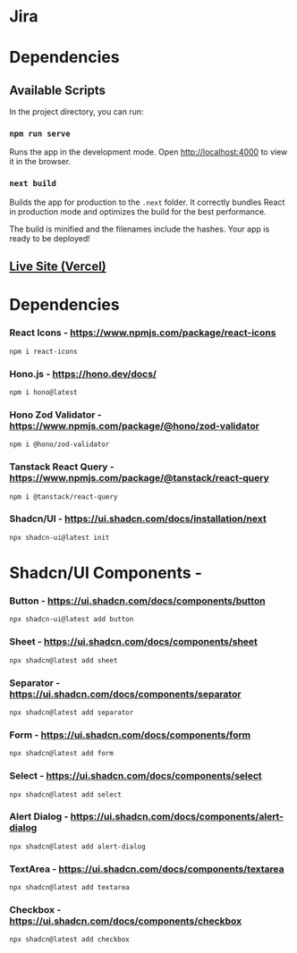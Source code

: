 # Jira


# Dependencies

## Available Scripts
In the project directory, you can run:

### `npm run serve`

Runs the app in the development mode.
Open [http://localhost:4000](http://localhost:3000) to view it in the browser.

### `next build`

Builds the app for production to the `.next` folder.
It correctly bundles React in production mode and optimizes the build for the best performance.

The build is minified and the filenames include the hashes.
Your app is ready to be deployed!

## [Live Site (Vercel)](https://jira-alpha.vercel.app/)

# Dependencies

### React Icons - https://www.npmjs.com/package/react-icons
    npm i react-icons

### Hono.js - https://hono.dev/docs/
    npm i hono@latest

### Hono Zod Validator - https://www.npmjs.com/package/@hono/zod-validator
    npm i @hono/zod-validator

### Tanstack React Query - https://www.npmjs.com/package/@tanstack/react-query
    npm i @tanstack/react-query



### Shadcn/UI - https://ui.shadcn.com/docs/installation/next
    npx shadcn-ui@latest init

# Shadcn/UI Components -

### Button - https://ui.shadcn.com/docs/components/button
    npx shadcn-ui@latest add button

### Sheet - https://ui.shadcn.com/docs/components/sheet
    npx shadcn@latest add sheet

### Separator - https://ui.shadcn.com/docs/components/separator
    npx shadcn@latest add separator

### Form - https://ui.shadcn.com/docs/components/form
    npx shadcn@latest add form

### Select - https://ui.shadcn.com/docs/components/select
    npx shadcn@latest add select

### Alert Dialog - https://ui.shadcn.com/docs/components/alert-dialog
    npx shadcn@latest add alert-dialog

### TextArea - https://ui.shadcn.com/docs/components/textarea
    npx shadcn@latest add textarea

### Checkbox - https://ui.shadcn.com/docs/components/checkbox
    npx shadcn@latest add checkbox


